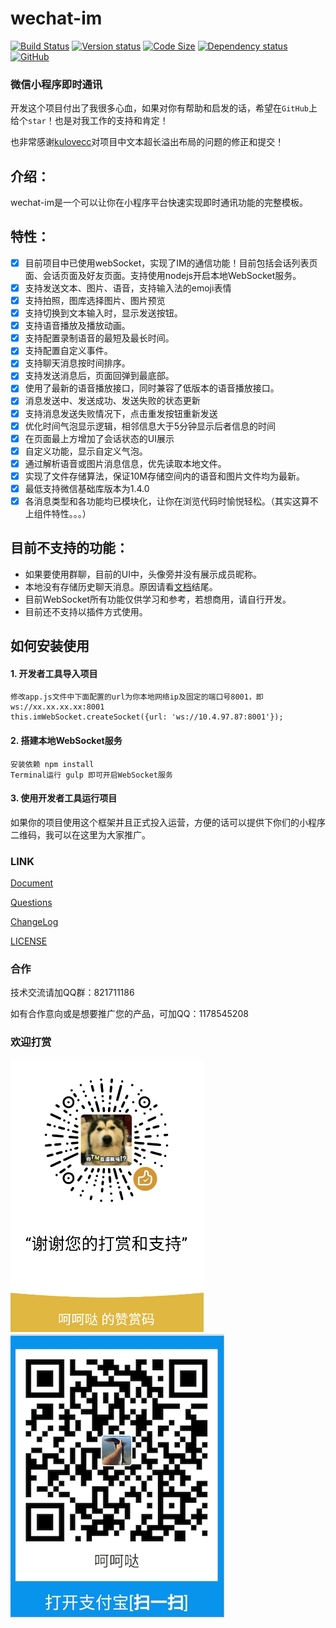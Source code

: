 # wechat-im

[![Build Status](https://travis-ci.org/unmagic/wechat-im.svg?branch=master)](https://travis-ci.org/unmagic/wechat-im)
[![Version status](https://img.shields.io/badge/release-1.0.2-brightgreen.svg)](https://github.com/unmagic/wechat-im)
[![Code Size](https://img.shields.io/badge/code%20size-88kb-brightgreen.svg)](https://github.com/unmagic/wechat-im)
[![Dependency status](https://img.shields.io/badge/dependencies-none-brightgreen.svg)](https://img.shields.io/badge/dependencies-none-brightgreen.svg)
[![GitHub](https://img.shields.io/github/license/mashape/apistatus.svg)](https://github.com/unmagic/wechat-im/blob/master/LICENSE)

### 微信小程序即时通讯

开发这个项目付出了我很多心血，如果对你有帮助和启发的话，希望在`GitHub`上给个`star`！也是对我工作的支持和肯定！

也非常感谢[kulovecc](https://github.com/kulovecc)对项目中文本超长溢出布局的问题的修正和提交！

## 介绍：
wechat-im是一个可以让你在小程序平台快速实现即时通讯功能的完整模板。

## 特性：
- [x] 目前项目中已使用webSocket，实现了IM的通信功能！目前包括会话列表页面、会话页面及好友页面。支持使用nodejs开启本地WebSocket服务。
- [x] 支持发送文本、图片、语音，支持输入法的emoji表情
- [x] 支持拍照，图库选择图片、图片预览
- [x] 支持切换到文本输入时，显示发送按钮。
- [x] 支持语音播放及播放动画。
- [x] 支持配置录制语音的最短及最长时间。
- [x] 支持配置自定义事件。
- [x] 支持聊天消息按时间排序。
- [x] 支持发送消息后，页面回弹到最底部。
- [x] 使用了最新的语音播放接口，同时兼容了低版本的语音播放接口。
- [x] 消息发送中、发送成功、发送失败的状态更新
- [x] 支持消息发送失败情况下，点击重发按钮重新发送
- [x] 优化时间气泡显示逻辑，相邻信息大于5分钟显示后者信息的时间
- [x] 在页面最上方增加了会话状态的UI展示
- [x] 自定义功能，显示自定义气泡。
- [x] 通过解析语音或图片消息信息，优先读取本地文件。
- [x] 实现了文件存储算法，保证10M存储空间内的语音和图片文件均为最新。
- [x] 最低支持微信基础库版本为1.4.0
- [x] 各消息类型和各功能均已模块化，让你在浏览代码时愉悦轻松。（其实这算不上组件特性。。。）

## 目前不支持的功能：
- 如果要使用群聊，目前的UI中，头像旁并没有展示成员昵称。
- 本地没有存储历史聊天消息。原因请看[文档](https://blog.csdn.net/sinat_27612147/article/details/78456363)结尾。
- 目前WebSocket所有功能仅供学习和参考，若想商用，请自行开发。
- 目前还不支持以插件方式使用。

## 如何安装使用

#### 1. 开发者工具导入项目
```
修改app.js文件中下面配置的url为你本地网络ip及固定的端口号8001，即ws://xx.xx.xx.xx:8001
this.imWebSocket.createSocket({url: 'ws://10.4.97.87:8001'});
```

#### 2. 搭建本地WebSocket服务
```
安装依赖 npm install
Terminal运行 gulp 即可开启WebSocket服务
```
#### 3. 使用开发者工具运行项目

如果你的项目使用这个框架并且正式投入运营，方便的话可以提供下你们的小程序二维码，我可以在这里为大家推广。


### LINK

[Document](https://blog.csdn.net/sinat_27612147/article/details/78456363)

[Questions](https://github.com/unmagic/wechat-im/blob/master/log/QA.md)

[ChangeLog](https://github.com/unmagic/wechat-im/blob/master/log/ChangeLog.md)

[LICENSE](https://github.com/unmagic/wechat-im/blob/master/LICENSE)

### 合作

技术交流请加QQ群：821711186 

如有合作意向或是想要推广您的产品，可加QQ：1178545208

### 欢迎打赏

<img src="https://github.com/unmagic/.gif/blob/master/admire/weixin.png" /><img src="https://github.com/unmagic/.gif/blob/master/admire/zhifubao.png" />
